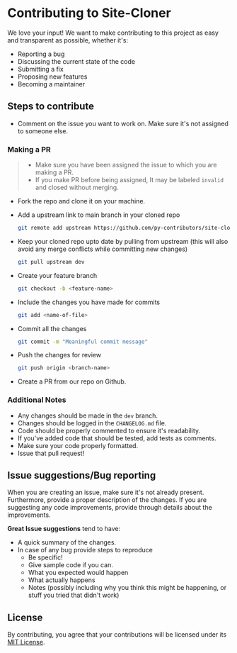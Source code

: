 # Contributing to Site-Cloner

We love your input! We want to make contributing to this project as easy and transparent as possible, whether it's:

- Reporting a bug
- Discussing the current state of the code
- Submitting a fix
- Proposing new features
- Becoming a maintainer

## Steps to contribute

- Comment on the issue you want to work on. Make sure it's not assigned to someone else.

### Making a PR

> - Make sure you have been assigned the issue to which you are making a PR.
> - If you make PR before being assigned, It may be labeled `invalid` and closed without merging.

- Fork the repo and clone it on your machine.
- Add a upstream link to main branch in your cloned repo

    ```sh
    git remote add upstream https://github.com/py-contributors/site-cloner.git
    ```

- Keep your cloned repo upto date by pulling from upstream (this will also avoid any merge conflicts while committing new changes)

    ```sh
    git pull upstream dev
    ```

- Create your feature branch

    ```sh
    git checkout -b <feature-name>
    ```

- Include the changes you have made for commits

    ```sh
    git add <name-of-file>
    ```

- Commit all the changes

    ```sh
    git commit -m "Meaningful commit message"
    ```

- Push the changes for review

    ```sh
    git push origin <branch-name>
    ```

- Create a PR from our repo on Github.

### Additional Notes

- Any changes should be made in the `dev` branch.
- Changes should be logged in the `CHANGELOG.md` file.
- Code should be properly commented to ensure it's readability.
- If you've added code that should be tested, add tests as comments.
- Make sure your code properly formatted.
- Issue that pull request!

## Issue suggestions/Bug reporting

When you are creating an issue, make sure it's not already present. Furthermore, provide a proper description of the changes. If you are suggesting any code improvements, provide through details about the improvements.

**Great Issue suggestions** tend to have:

- A quick summary of the changes.
- In case of any bug provide steps to reproduce
  - Be specific!
  - Give sample code if you can.
  - What you expected would happen
  - What actually happens
  - Notes (possibly including why you think this might be happening, or stuff you tried that didn't work)


## License

By contributing, you agree that your contributions will be licensed under its  [MIT License](http://choosealicense.com/licenses/mit/).
